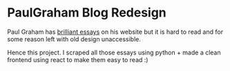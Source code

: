 # PaulGraham Blog Redesign

Paul Graham has [brilliant essays](http://paulgraham.com/articles.html) on his website but it is hard to read and for some reason left with old design unaccessible.

Hence this project. I scraped all those essays using python + made a clean frontend using react to make them easy to read :)
